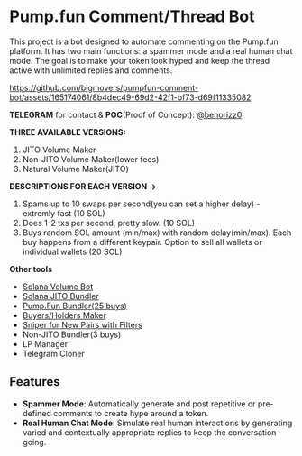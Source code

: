 # Pump.fun Comment/Thread Bot

This project is a bot designed to automate commenting on the Pump.fun platform. It has two main functions: a spammer mode and a real human chat mode. The goal is to make your token look hyped and keep the thread active with unlimited replies and comments.



https://github.com/bigmovers/pumpfun-comment-bot/assets/165174061/8b4dec49-69d2-42f1-bf73-d69f11335082




**TELEGRAM** for contact & **POC**(Proof of Concept): [@benorizz0](https://t.me/benorizz0)

**THREE AVAILABLE VERSIONS:**
1. JITO Volume Maker
2. Non-JITO Volume Maker(lower fees)
3. Natural Volume Maker(JITO)

**DESCRIPTIONS FOR EACH VERSION ->**
1. Spams up to 10 swaps per second(you can set a higher delay) - extremly fast  (10 SOL)
2. Does 1-2 txs per second, pretty slow.  (10 SOL)
3. Buys random SOL amount (min/max) with random delay(min/max). Each buy happens from a different keypair. Option to sell all wallets or individual wallets (20 SOL)

   

**Other tools**
- [Solana Volume Bot](https://github.com/bigmovers/solana-volume-bot)
- [Solana JITO Bundler](https://github.com/bigmovers/solana-bundle)
- [Pump.Fun Bundler(25 buys)](https://github.com/bigmovers/pumpfun-bundler)
- [Buyers/Holders Maker](https://github.com/bigmovers/solana-maker)
- [Sniper for New Pairs with Filters](https://github.com/bigmovers/solana-sniper-bot)
- Non-JITO Bundler(3 buys)
- LP Manager
- Telegram Cloner


## Features

- **Spammer Mode**: Automatically generate and post repetitive or pre-defined comments to create hype around a token.
- **Real Human Chat Mode**: Simulate real human interactions by generating varied and contextually appropriate replies to keep the conversation going.

